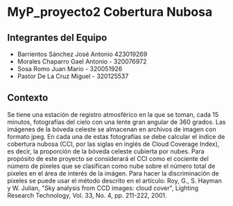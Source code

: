 # MyP_proyecto2 Cobertura Nubosa

## Integrantes del Equipo
* Barrientos Sánchez José Antonio 423019269
* Morales Chaparro Gael Antonio - 320076972
* Sosa Romo Juan Mario - 320051926
* Pastor De La Cruz Miguel - 320125537

## Contexto
Se tiene una estación de registro atmosférico en la que se toman, cada 15 minutos, fotografías del cielo con una lente gran angular de 360 grados. Las imágenes de la bóveda celeste se almacenan en archivos de imagen con formato jpeg. En cada una de estas fotografías se debe calcular el índice de cobertura nubosa (CCI, por las siglas en inglés de Cloud Coverage Index), es decir, la proporción de la bóveda celeste cubierta por nubes. Para propósito de este proyecto se considerará el CCI como el cociente del número de pixeles que se clasifican como nube sobre el número total de pixeles en el área de interés de la imágen.
Para hacer la discriminación de pixeles se puede usar el método descrito en el artículo:
Roy, G., S. Hayman y W. Julian, "Sky analysis from CCD images: cloud cover", Lighting
Research Technology, Vol. 33, No. 4, pp. 211-222, 2001.


